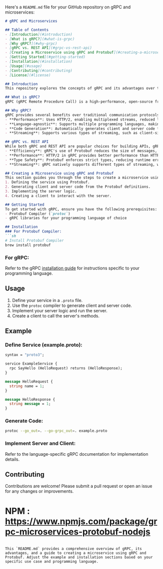Here's a `README.md` file for your GitHub repository on gRPC and microservices:

```markdown
# gRPC and Microservices

## Table of Contents
- [Introduction](#introduction)
- [What is gRPC?](#what-is-grpc)
- [Why gRPC?](#why-grpc)
- [gRPC vs. REST API](#grpc-vs-rest-api)
- [Creating a Microservice using gRPC and Protobuf](#creating-a-microservice-using-grpc-and-protobuf)
- [Getting Started](#getting-started)
- [Installation](#installation)
- [Usage](#usage)
- [Contributing](#contributing)
- [License](#license)

## Introduction
This repository explores the concepts of gRPC and its advantages over traditional REST APIs. Additionally, it demonstrates how to create a microservice using gRPC and Protocol Buffers (Protobuf).

## What is gRPC?
gRPC (gRPC Remote Procedure Call) is a high-performance, open-source framework designed by Google. It enables remote procedure calls (RPC) between client and server applications. gRPC uses HTTP/2 for transport, Protocol Buffers (Protobuf) as the interface description language, and offers features like authentication, load balancing, and more.

## Why gRPC?
gRPC provides several benefits over traditional communication protocols:
- **Performance**: Uses HTTP/2, enabling multiplexed streams, reduced latency, and lower overhead.
- **Language-agnostic**: Supports multiple programming languages, making it flexible for diverse development environments.
- **Code Generation**: Automatically generates client and server code from a single Protobuf file, reducing boilerplate and potential errors.
- **Streaming**: Supports various types of streaming, such as client-side, server-side, and bidirectional.

## gRPC vs. REST API
While both gRPC and REST API are popular choices for building APIs, gRPC has some distinct advantages:
- **Efficiency**: gRPC's use of Protobuf reduces the size of messages, leading to faster transmission compared to JSON-based REST APIs.
- **Performance**: HTTP/2 in gRPC provides better performance than HTTP/1.1 used by most REST APIs.
- **Type Safety**: Protobuf enforces strict types, reducing runtime errors that are common in REST APIs.
- **Streaming**: gRPC natively supports different types of streaming, whereas REST API requires additional work to achieve similar functionality.

## Creating a Microservice using gRPC and Protobuf
This section guides you through the steps to create a microservice using gRPC and Protobuf. The process includes:
1. Defining the service using Protobuf.
2. Generating client and server code from the Protobuf definitions.
3. Implementing the server logic.
4. Creating a client to interact with the server.

## Getting Started
To get started with gRPC, ensure you have the following prerequisites:
- Protobuf Compiler (`protoc`)
- gRPC libraries for your programming language of choice

## Installation
### For Protobuf Compiler:
```sh
# Install Protobuf Compiler
brew install protobuf
```

### For gRPC:
Refer to the gRPC [installation guide](https://grpc.io/docs/languages/) for instructions specific to your programming language.

## Usage
1. Define your service in a `.proto` file.
2. Use the `protoc` compiler to generate client and server code.
3. Implement your server logic and run the server.
4. Create a client to call the server's methods.

## Example
### Define Service (example.proto):
```proto
syntax = "proto3";

service ExampleService {
  rpc SayHello (HelloRequest) returns (HelloResponse);
}

message HelloRequest {
  string name = 1;
}

message HelloResponse {
  string message = 1;
}
```

### Generate Code:
```sh
protoc --go_out=. --go-grpc_out=. example.proto
```

### Implement Server and Client:
Refer to the language-specific gRPC documentation for implementation details.

## Contributing
Contributions are welcome! Please submit a pull request or open an issue for any changes or improvements.
# NPM : https://www.npmjs.com/package/grpc-microservices-protobuf-nodejs

```

This `README.md` provides a comprehensive overview of gRPC, its advantages, and a guide to creating a microservice using gRPC and Protobuf. Adjust the example and installation sections based on your specific use case and programming language.